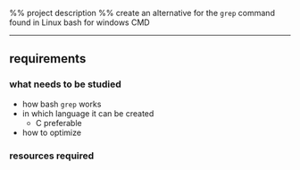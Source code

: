 %% project description %%
create an alternative for the `grep` command found in Linux bash for windows CMD

---
## requirements
### what needs to be studied
- how bash `grep` works
- in which language it can be created
	- C preferable
- how to optimize
### resources required

